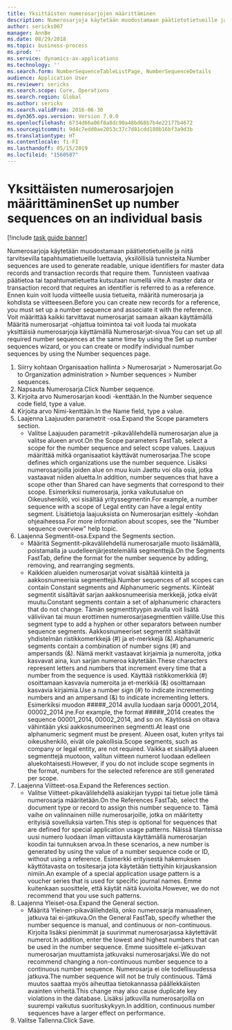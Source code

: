 ```yaml
---
title: Yksittäisten numerosarjojen määrittäminen
description: Numerosarjoja käytetään muodostamaan päätietotietueille ja niitä tarvitsevilla tapahtumatietueille luettavia, yksilöllisiä tunnisteita.
author: sericks007
manager: AnnBe
ms.date: 08/29/2018
ms.topic: business-process
ms.prod: ''
ms.service: dynamics-ax-applications
ms.technology: ''
ms.search.form: NumberSequenceTableListPage, NumberSequenceDetails
audience: Application User
ms.reviewer: sericks
ms.search.scope: Core, Operations
ms.search.region: Global
ms.author: sericks
ms.search.validFrom: 2016-06-30
ms.dyn365.ops.version: Version 7.0.0
ms.openlocfilehash: 6734d66a06f8a8dc90a48bd68b7b4e22177b4672
ms.sourcegitcommit: 9d4c7edd0ae2053c37c7d81cdd180b16bf3a9d3b
ms.translationtype: HT
ms.contentlocale: fi-FI
ms.lasthandoff: 05/15/2019
ms.locfileid: "1560587"
---
```

# <a name="set-up-number-sequences-on-an-individual-basis"></a><span data-ttu-id="55d4c-103">Yksittäisten numerosarjojen määrittäminen</span><span class="sxs-lookup"><span data-stu-id="55d4c-103">Set up number sequences on an individual basis</span></span>

[!include [task guide banner](../../includes/task-guide-banner.md)]

<span data-ttu-id="55d4c-104">Numerosarjoja käytetään muodostamaan päätietotietueille ja niitä tarvitsevilla tapahtumatietueille luettavia, yksilöllisiä tunnisteita.</span><span class="sxs-lookup"><span data-stu-id="55d4c-104">Number sequences are used to generate readable, unique identifiers for master data records and transaction records that require them.</span></span> <span data-ttu-id="55d4c-105">Tunnisteen vaativaa päätietoa tai tapahtumatietuetta kutsutaan numellä viite.</span><span class="sxs-lookup"><span data-stu-id="55d4c-105">A master data or transaction record that requires an identifier is referred to as a reference.</span></span> <span data-ttu-id="55d4c-106">Ennen kuin voit luoda viitteelle uusia tietueita, määritä numerosarja ja kohdista se viitteeseen.</span><span class="sxs-lookup"><span data-stu-id="55d4c-106">Before you can create new records for a reference, you must set up a number sequence and associate it with the reference.</span></span> <span data-ttu-id="55d4c-107">Voit määrittää kaikki tarvittavat numerosarjat samaan aikaan käyttämällä Määritä numerosarjat -ohjattua toimintoa tai voit luoda tai muokata yksittäisiä numerosarjoja käyttämällä Numerosarjat-sivua.</span><span class="sxs-lookup"><span data-stu-id="55d4c-107">You can set up all required number sequences at the same time by using the Set up number sequences wizard, or you can create or modify individual number sequences by using the Number sequences page.</span></span>

1. <span data-ttu-id="55d4c-108">Siirry kohtaan Organisaation hallinta > Numerosarjat > Numerosarjat.</span><span class="sxs-lookup"><span data-stu-id="55d4c-108">Go to Organization administration > Number sequences > Number sequences.</span></span>
2. <span data-ttu-id="55d4c-109">Napsauta Numerosarja.</span><span class="sxs-lookup"><span data-stu-id="55d4c-109">Click Number sequence.</span></span>
3. <span data-ttu-id="55d4c-110">Kirjoita arvo Numerosarjan koodi -kenttään.</span><span class="sxs-lookup"><span data-stu-id="55d4c-110">In the Number sequence code field, type a value.</span></span>
4. <span data-ttu-id="55d4c-111">Kirjoita arvo Nimi-kenttään.</span><span class="sxs-lookup"><span data-stu-id="55d4c-111">In the Name field, type a value.</span></span>
5. <span data-ttu-id="55d4c-112">Laajenna Laajuuden parametrit -osa.</span><span class="sxs-lookup"><span data-stu-id="55d4c-112">Expand the Scope parameters section.</span></span>
    * <span data-ttu-id="55d4c-113">Valitse Laajuuden parametrit -pikavälilehdellä numerosarjan alue ja valitse alueen arvot.</span><span class="sxs-lookup"><span data-stu-id="55d4c-113">On the Scope parameters FastTab, select a scope for the number sequence and select scope values.</span></span>     <span data-ttu-id="55d4c-114">Laajuus määrittää mitkä organisaatiot käyttävät numerosarjaa.</span><span class="sxs-lookup"><span data-stu-id="55d4c-114">The scope defines which organizations use the number sequence.</span></span> <span data-ttu-id="55d4c-115">Lisäksi numerosarjoilla joiden alue on muu kuin Jaettu voi olla osia, jotka vastaavat niiden aluetta.</span><span class="sxs-lookup"><span data-stu-id="55d4c-115">In addition, number sequences that have a scope other than Shared can have segments that correspond to their scope.</span></span> <span data-ttu-id="55d4c-116">Esimerkiksi numerosarja, jonka vaikutusalue on Oikeushenkilö, voi sisältää yrityssegmentin.</span><span class="sxs-lookup"><span data-stu-id="55d4c-116">For example, a number sequence with a scope of Legal entity can have a legal entity segment.</span></span> <span data-ttu-id="55d4c-117">Lisätietoja laajuuksista on Numerosarjan esittely -kohdan ohjeaiheessa.</span><span class="sxs-lookup"><span data-stu-id="55d4c-117">For more information about scopes, see the "Number sequence overview" help topic.</span></span>  
6. <span data-ttu-id="55d4c-118">Laajenna Segmentit-osa.</span><span class="sxs-lookup"><span data-stu-id="55d4c-118">Expand the Segments section.</span></span>
    * <span data-ttu-id="55d4c-119">Määritä Segmentit-pikavälilehdellä numerosarjalle muoto lisäämällä, poistamalla ja uudelleenjärjestelemällä segmenttejä.</span><span class="sxs-lookup"><span data-stu-id="55d4c-119">On the Segments FastTab, define the format for the number sequence by adding, removing, and rearranging segments.</span></span>  
    * <span data-ttu-id="55d4c-120">Kaikkien alueiden numerosarjat voivat sisältää kiinteitä ja aakkosnumeerisia segmenttejä.</span><span class="sxs-lookup"><span data-stu-id="55d4c-120">Number sequences of all scopes can contain Constant segments and Alphanumeric segments.</span></span> <span data-ttu-id="55d4c-121">Kiinteät segmentit sisältävät sarjan aakkosnumeerisia merkkejä, jotka eivät muutu.</span><span class="sxs-lookup"><span data-stu-id="55d4c-121">Constant segments contain a set of alphanumeric characters that do not change.</span></span> <span data-ttu-id="55d4c-122">Tämän segmenttityypin avulla voit lisätä väliviivan tai muun erottimen numerosarjasegmenttien välille.</span><span class="sxs-lookup"><span data-stu-id="55d4c-122">Use this segment type to add a hyphen or other separators between number sequence segments.</span></span> <span data-ttu-id="55d4c-123">Aakkosnumeeriset segmentit sisältävät yhdistelmän ristikkomerkkejä (#) ja et-merkkejä (&).</span><span class="sxs-lookup"><span data-stu-id="55d4c-123">Alphanumeric segments contain a combination of number signs (#) and ampersands (&).</span></span> <span data-ttu-id="55d4c-124">Nämä merkit vastaavat kirjaimia ja numeroita, jotka kasvavat aina, kun sarjan numeroa käytetään.</span><span class="sxs-lookup"><span data-stu-id="55d4c-124">These characters represent letters and numbers that increment every time that a number from the sequence is used.</span></span> <span data-ttu-id="55d4c-125">Käyttää ristikkomerkkiä (#) osoittamaan kasvavia numeroita ja et-merkkiä (&) osoittamaan kasvavia kirjaimia.</span><span class="sxs-lookup"><span data-stu-id="55d4c-125">Use a number sign (#) to indicate incrementing numbers and an ampersand (&) to indicate incrementing letters.</span></span> <span data-ttu-id="55d4c-126">Esimerkiksi muodon #####_2014 avulla luodaan sarja 00001_2014, 00002_2014 jne.</span><span class="sxs-lookup"><span data-stu-id="55d4c-126">For example, the format #####_2014 creates the sequence 00001_2014, 00002_2014, and so on.</span></span>     <span data-ttu-id="55d4c-127">Käytössä on oltava vähintään yksi aakkosnumeerinen segmentti.</span><span class="sxs-lookup"><span data-stu-id="55d4c-127">At least one alphanumeric segment must be present.</span></span> <span data-ttu-id="55d4c-128">Alueen osat, kuten yritys tai oikeushenkilö, eivät ole pakollisia.</span><span class="sxs-lookup"><span data-stu-id="55d4c-128">Scope segments, such as company or legal entity, are not required.</span></span> <span data-ttu-id="55d4c-129">Vaikka et sisällytä alueen segmenttejä muotoon, valitun viitteen numerot luodaan edelleen aluekohtaisesti.</span><span class="sxs-lookup"><span data-stu-id="55d4c-129">However, if you do not include scope segments in the format, numbers for the selected reference are still generated per scope.</span></span>  
7. <span data-ttu-id="55d4c-130">Laajenna Viitteet-osa.</span><span class="sxs-lookup"><span data-stu-id="55d4c-130">Expand the References section.</span></span>
    * <span data-ttu-id="55d4c-131">Valitse Viitteet-pikavälilehdellä asiakirjan tyyppi tai tietue jolle tämä numerosarja määritetään.</span><span class="sxs-lookup"><span data-stu-id="55d4c-131">On the References FastTab, select the document type or record to assign this number sequence to.</span></span>     <span data-ttu-id="55d4c-132">Tämä vaihe on valinnainen niille numerosarjoille, jotka on määritetty erityisiä sovelluksia varten.</span><span class="sxs-lookup"><span data-stu-id="55d4c-132">This step is optional for sequences that are defined for special application usage patterns.</span></span> <span data-ttu-id="55d4c-133">Näissä tilanteissa uusi numero luodaan ilman viittausta käyttämällä numerosarjan koodin tai tunnuksen arvoa.</span><span class="sxs-lookup"><span data-stu-id="55d4c-133">In these scenarios, a new number is generated by using the value of a number sequence code or ID, without using a reference.</span></span> <span data-ttu-id="55d4c-134">Esimerkki erityisestä hakemuksen käyttötavasta on tositesarja jota käytetään tiettyihin kirjauskansion nimiin.</span><span class="sxs-lookup"><span data-stu-id="55d4c-134">An example of a special application usage pattern is a voucher series that is used for specific journal names.</span></span> <span data-ttu-id="55d4c-135">Emme kuitenkaan suosittele, että käytät näitä kuvioita.</span><span class="sxs-lookup"><span data-stu-id="55d4c-135">However, we do not recommend that you use such patterns.</span></span>  
8. <span data-ttu-id="55d4c-136">Laajenna Yleiset-osa.</span><span class="sxs-lookup"><span data-stu-id="55d4c-136">Expand the General section.</span></span>
    * <span data-ttu-id="55d4c-137">Määritä Yleinen-pikavälilehdellä, onko numerosarja manuaalinen, jatkuva tai ei-jatkuva.</span><span class="sxs-lookup"><span data-stu-id="55d4c-137">On the General FastTab, specify whether the number sequence is manual, and continuous or non-continuous.</span></span> <span data-ttu-id="55d4c-138">Kirjoita lisäksi pienimmät ja suurimmat numerosarjassa käytettävät numerot.</span><span class="sxs-lookup"><span data-stu-id="55d4c-138">In addition, enter the lowest and highest numbers that can be used in the number sequence.</span></span>     <span data-ttu-id="55d4c-139">Emme suosittele ei-jatkuvan numerosarjan muuttamista jatkuvaksi numerosarjaksi.</span><span class="sxs-lookup"><span data-stu-id="55d4c-139">We do not recommend changing a non-continuous number sequence to a continuous number sequence.</span></span> <span data-ttu-id="55d4c-140">Numerosarja ei ole todellisuudessa jatkuva.</span><span class="sxs-lookup"><span data-stu-id="55d4c-140">The number sequence will not be truly continuous.</span></span> <span data-ttu-id="55d4c-141">Tämä muutos saattaa myös aiheuttaa tietokannassa päällekkäisten avainten virheitä.</span><span class="sxs-lookup"><span data-stu-id="55d4c-141">This change may also cause duplicate key violations in the database.</span></span> <span data-ttu-id="55d4c-142">Lisäksi jatkuvilla numerosarjoilla on suurempi vaikutus suorituskykyyn.</span><span class="sxs-lookup"><span data-stu-id="55d4c-142">In addition, continuous number sequences have a larger effect on performance.</span></span>   
9. <span data-ttu-id="55d4c-143">Valitse Tallenna.</span><span class="sxs-lookup"><span data-stu-id="55d4c-143">Click Save.</span></span>

